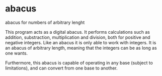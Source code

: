 # abacus
abacus for numbers of arbitrary lenght

This program acts as a digital abacus. It performs calculations such as addition, substraction, multiplication and division, both for positive and negative integers.
Like an abacus it is only able to work with integers.
It is an abacus of arbitrary length, meaning that the integers can be as long as one wants.

Furthermore, this abacus is capable of operating in any base (subject to limitations), and can convert from one base to another.
